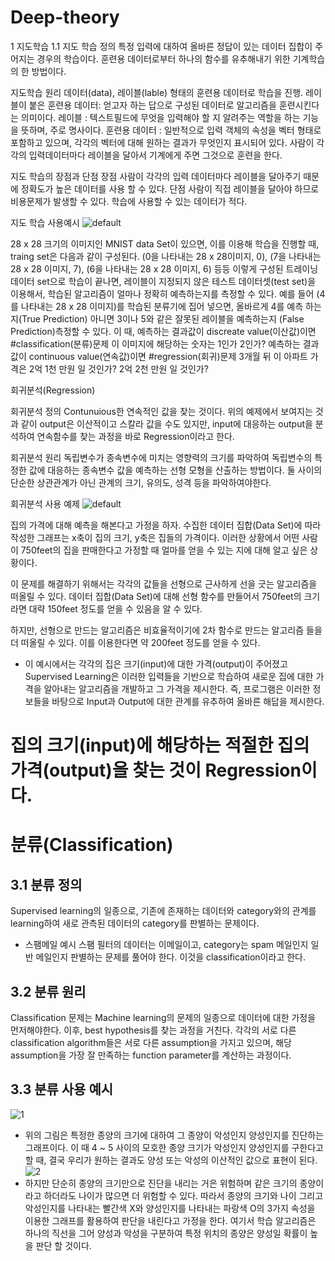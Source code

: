 # Deep-theory
1 지도학습 
1.1 지도 학습 정의
특정 입력에 대하여 올바른 정답이 있는 데이터 집합이 주어지는 경우의 학습이다.
훈련용 데이터로부터 하나의 함수를 유추해내기 위한 기계학습의 한 방법이다.

지도학습 원리
데이터(data), 레이블(lable) 형태의 훈련용 데이터로 학습을 진행.
레이블이 붙은 훈련용 데이터: 얻고자 하는 답으로 구성된 데이터로 알고리즘을 훈련시킨다는 의미이다.
레이블 : 텍스트필드에 무엇을 입력해야 할 지 알려주는 역할을 하는 기능을 뜻하며, 주로 명사이다.
훈련용 데이터 : 일반적으로 입력 객체의 속성을 벡터 형태로 포함하고 있으며, 각각의 벡터에 대해 원하는 결과가 무엇인지 표시되어 있다.
사람이 각각의 입력데이터마다 레이블을 달아서 기계에게 주면 그것으로 훈련을 한다.

지도 학습의 장점과 단점
장점
사람이 각각의 입력 데이터마다 레이블을 달아주기 때문에 정확도가 높은 데이터를 사용 할 수 있다.
단점
사람이 직접 레이블을 달아야 하므로 비용문제가 발생할 수 있다.
학습에 사용할 수 있는 데이터가 적다.

지도 학습 사용예시
![default](https://user-images.githubusercontent.com/40047360/44001652-d4ad77bc-9e70-11e8-82e4-fca46559dacd.gif)

28 x 28 크기의 이미지인 MNIST data Set이 있으면, 이를 이용해 학습을 진행할 때, traing set은 다음과 같이 구성된다.
(0을 나타내는 28 x 28이미지, 0), (7을 나타내는 28 x 28 이미지, 7), (6을 나타내는 28 x 28 이미지, 6) 등등
이렇게 구성된 트레이닝 데이터 set으로 학습이 끝나면, 레이블이 지정되지 않은 테스트 데이터셋(test set)을 이용해서, 학습된 알고리즘이 얼마나 정확히 예측하는지를 측정할 수 있다.
예를 들어 (4를 나타내는 28 x 28 이미지)를 학습된 분류기에 집어 넣으면, 올바르게 4를 예측 하는지(True Prediction) 아니면 3이나 5와 같은 잘못된 레이블을 예측하는지 (False Prediction)측정할 수 있다.
이 때, 예측하는 결과값이 discreate value(이산값)이면 #classification(분류)문제
이 이미지에 해당하는 숫자는 1인가 2인가?
예측하는 결과값이 continuous value(연속값)이면 #regression(회귀)문제
3개월 뒤 이 아파트 가격은 2억 1천 만원 일 것인가? 2억 2천 만원 일 것인가?

회귀분석(Regression)

회귀분석 정의
Contunuious한 연속적인 값을 찾는 것이다.
위의 예제에서 보여지는 것과 같이 output은 이산적이고 스칼라 값을 수도 있지만, input에 대응하는 output을 분석하여 연속함수를 찾는 과정을 바로 Regression이라고 한다.

회귀분석 원리
독립변수가 종속변수에 미치는 영향력의 크기를 파악하여 독립변수의 특정한 값에 대응하는 종속변수 값을 예측하는 선형 모형을 산출하는 방법이다.
둘 사이의 단순한 상관관계가 아닌 관계의 크기, 유의도, 성격 등을 파악하여야한다.

회귀분석 사용 예제
![default](https://user-images.githubusercontent.com/40047360/44001825-d29494bc-9e73-11e8-9ff9-3bb98be8a5b2.png)

집의 가격에 대해 예측을 해본다고 가정을 하자.
수집한 데이터 집합(Data Set)에 따라 작성한 그래프는 x축이 집의 크기, y축은 집들의 가격이다.
이러한 상황에서 어떤 사람이 750feet의 집을 판매한다고 가정할 때 얼마를 얻을 수 있는 지에 대해 알고 싶은 상황이다.

이 문제를 해결하기 위해서는 각각의 값들을 선형으로 근사하게 선을 긋는 알고리즘을 떠올릴 수 있다.
데이터 집합(Data Set)에 대해 선형 함수를 만들어서 750feet의 크기라면 대략 150feet 정도를 얻을 수 있음을 알 수 있다.

하지만, 선형으로 만드는 알고리즘은 비효율적이기에 2차 함수로 만드는 알고리즘 들을 더 떠올릴 수 있다. 
이를 이용한다면 약 200feet 정도를 얻을 수 있다.

- 이 예시에서는 각각의 집은 크기(input)에 대한 가격(output)이 주어졌고 Supervised Learning은 이러한 입력들을 기반으로 학습하여 
  새로운 집에 대한 가격을 알아내는 알고리즘을 개발하고 그 가격을 제시한다.
  즉, 프로그램은 이러한 정보들을 바탕으로 Input과 Output에 대한 관계를 유추하여 올바른 해답을 제시한다.
# 집의 크기(input)에 해당하는 적절한 집의 가격(output)을 찾는 것이 Regression이다.

# 분류(Classification)
## 3.1 분류 정의
Supervised learning의 일종으로, 기존에 존재하는 데이터와 category와의 관계를 learning하여 새로 관측된 데이터의 category를 판별하는 문제이다.
* 스팸메일 예시
  스팸 필터의 데이터는 이메일이고, category는 spam 메일인지 일반 메일인지 판별하는 문제를 풀어야 한다. 이것을 classification이라고 한다.


## 3.2 분류 원리
Classification 문제는 Machine learning의 문제의 일종으로 데이터에 대한 가정을 먼저해야한다. 이후, best hypothesis를 찾는 과정을 거친다.
각각의 서로 다른 classification algorithm들은 서로 다른 assumption을 가지고 있으며, 해당 assumption을 가장 잘 만족하는 function parameter를 
계산하는 과정이다.

## 3.3 분류 사용 예시
![1](https://user-images.githubusercontent.com/40047360/44002026-0cbe2fa6-9e77-11e8-898e-258fcc8be8f6.png)
- 위의 그림은 특정한 종양의 크기에 대하여 그 종양이 악성인지 양성인지를 진단하는 그래프이다. 이 때 4 ~ 5 사이의 모호한 종양 크기가 
  악성인지 양성인지를 구한다고 할 때, 결국 우리가 원하는 결과도 양성 또는 악성의 이산적인 값으로 표현이 된다.
![2](https://user-images.githubusercontent.com/40047360/44002028-0dccfae4-9e77-11e8-93c5-15ce779d7823.png)
- 하지만 단순히 종양의 크기만으로 진단을 내리는 거은 위험하며 같은 크기의 종양이라고 하더라도 나이가 많으면 더 위험할 수 있다.
  따라서 종양의 크기와 나이 그리고 악성인지를 나타내는 빨간색 X와 양성인지를 나타내는 파랑색 O의 3가지 속성을 이용한 그래프를 활용하여 판단을 
  내린다고 가정을 한다. 
  여기서 학습 알고리즘은 하나의 직선을 그어 양성과 악성을 구분하여 특정 위치의 종양은 양성일 확률이 높을 판단 할 것이다.
